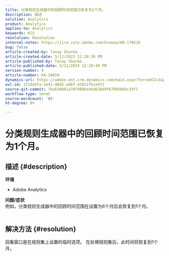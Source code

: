 ```yaml
---
title: 分类规则生成器中的回顾时间范围已恢复为1个月。
description: 描述
solution: Analytics
product: Analytics
applies-to: Analytics
keywords: KCS
resolution: Resolution
internal-notes: https://jira.corp.adobe.com/browse/AN-170516
bug: false
article-created-by: Tanay Sharma .
article-created-date: 5/11/2023 12:28:38 PM
article-published-by: Tanay Sharma .
article-published-date: 5/11/2023 12:29:40 PM
version-number: 4
article-number: KA-20659
dynamics-url: https://adobe-ent.crm.dynamics.com/main.aspx?forceUCI=1&pagetype=entityrecord&etn=knowledgearticle&id=37b76156-f7ef-ed11-8849-6045bd006079
exl-id: 1f2da5fa-2e41-48d5-a98f-45011fbce9f2
source-git-commit: 7ba630861a70f980be9ed628d9f67805868c19f1
workflow-type: tm+mt
source-wordcount: '85'
ht-degree: 8%

---
```


# 分类规则生成器中的回顾时间范围已恢复为1个月。

## 描述 {#description}

<b>环境</b>
- Adobe Analytics

<b>问题/症状</b><br>例如，分类规则生成器中的回顾时间范围在设置为6个月后会恢复到1个月。
<br> 

## 解决方法 {#resolution}


回看窗口是在规则集上设置的临时选项。 在处理规则集后，此时间将恢复到1个月。
